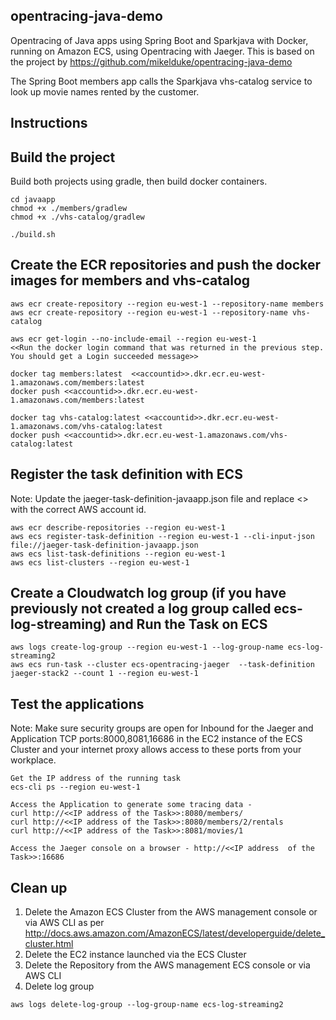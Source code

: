 ## opentracing-java-demo
Opentracing of Java apps using Spring Boot and Sparkjava with Docker, running on Amazon ECS, using Opentracing with Jaeger. This is based on the project by https://github.com/mikelduke/opentracing-java-demo

The Spring Boot members app calls the Sparkjava vhs-catalog service to look up movie names rented by the customer.

## Instructions

## Build the project
Build both projects using gradle, then build docker containers.
```
cd javaapp
chmod +x ./members/gradlew
chmod +x ./vhs-catalog/gradlew

./build.sh
```
## Create the ECR repositories and push the docker images for members and vhs-catalog
```
aws ecr create-repository --region eu-west-1 --repository-name members
aws ecr create-repository --region eu-west-1 --repository-name vhs-catalog

aws ecr get-login --no-include-email --region eu-west-1
<<Run the docker login command that was returned in the previous step. You should get a Login succeeded message>>

docker tag members:latest  <<accountid>>.dkr.ecr.eu-west-1.amazonaws.com/members:latest
docker push <<accountid>>.dkr.ecr.eu-west-1.amazonaws.com/members:latest

docker tag vhs-catalog:latest <<accountid>>.dkr.ecr.eu-west-1.amazonaws.com/vhs-catalog:latest
docker push <<accountid>>.dkr.ecr.eu-west-1.amazonaws.com/vhs-catalog:latest
```
## Register the task definition with ECS

Note: Update the jaeger-task-definition-javaapp.json file and replace <<awsaccountid>> with the correct AWS account id.
```
aws ecr describe-repositories --region eu-west-1
aws ecs register-task-definition --region eu-west-1 --cli-input-json file://jaeger-task-definition-javaapp.json
aws ecs list-task-definitions --region eu-west-1
aws ecs list-clusters --region eu-west-1
```

## Create a Cloudwatch log group (if you have previously not created a log group called ecs-log-streaming) and Run the Task on ECS
```
aws logs create-log-group --region eu-west-1 --log-group-name ecs-log-streaming2
aws ecs run-task --cluster ecs-opentracing-jaeger  --task-definition jaeger-stack2 --count 1 --region eu-west-1
```


## Test the applications
Note: Make sure security groups are open for Inbound for the Jaeger and Application TCP ports:8000,8081,16686 in the EC2 instance of the ECS Cluster and your internet proxy allows access to these ports from your workplace.

```
Get the IP address of the running task
ecs-cli ps --region eu-west-1

Access the Application to generate some tracing data -
curl http://<<IP address of the Task>>:8080/members/
curl http://<<IP address of the Task>>:8080/members/2/rentals
curl http://<<IP address of the Task>>:8081/movies/1

Access the Jaeger console on a browser - http://<<IP address  of the Task>>:16686
```

## Clean up
1. Delete the Amazon ECS Cluster from the AWS management console or via AWS CLI as per http://docs.aws.amazon.com/AmazonECS/latest/developerguide/delete_cluster.html
2. Delete the EC2 instance launched via the ECS Cluster
2. Delete the Repository from the AWS management ECS console or via AWS CLI
3. Delete log group
```
aws logs delete-log-group --log-group-name ecs-log-streaming2
```
